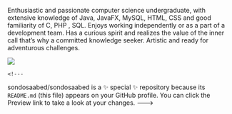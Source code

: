 Enthusiastic and passionate computer science undergraduate, with extensive knowledge of Java, JavaFX, MySQL, HTML, CSS and good familiarity of C, PHP , SQL. Enjoys working independently or as a part of a development team. Has a curious spirit and realizes the value of the inner call that’s why a committed knowledge seeker. Artistic and ready for adventurous challenges.
<div>
    <img align=top src="https://github-readme-stats.vercel.app/api/top-langs/?username=sondosaabed&layout=compact&show_icons=true&title_color=ffffff&icon_color=34abeb&text_color=daf7dc&bg_color=151515"/>
</div>

    <!---
sondosaabed/sondosaabed is a ✨ special ✨ repository because its `README.md` (this file) appears on your GitHub profile.
You can click the Preview link to take a look at your changes.
--->
